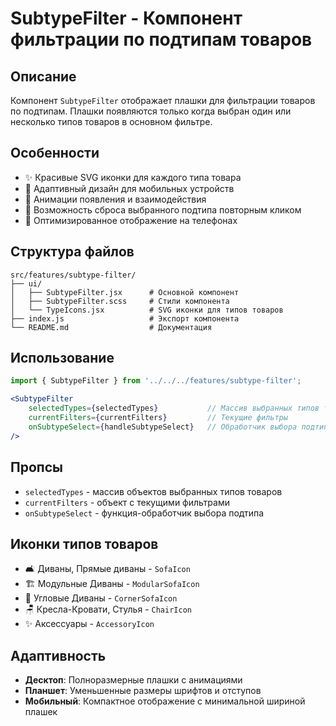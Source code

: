 # SubtypeFilter - Компонент фильтрации по подтипам товаров

## Описание
Компонент `SubtypeFilter` отображает плашки для фильтрации товаров по подтипам. Плашки появляются только когда выбран один или несколько типов товаров в основном фильтре.

## Особенности
- ✨ Красивые SVG иконки для каждого типа товара
- 🎯 Адаптивный дизайн для мобильных устройств
- 🎨 Анимации появления и взаимодействия
- 🔄 Возможность сброса выбранного подтипа повторным кликом
- 📱 Оптимизированное отображение на телефонах

## Структура файлов
```
src/features/subtype-filter/
├── ui/
│   ├── SubtypeFilter.jsx      # Основной компонент
│   ├── SubtypeFilter.scss     # Стили компонента
│   └── TypeIcons.jsx          # SVG иконки для типов товаров
├── index.js                   # Экспорт компонента
└── README.md                  # Документация
```

## Использование
```jsx
import { SubtypeFilter } from '../../../features/subtype-filter';

<SubtypeFilter 
    selectedTypes={selectedTypes}           // Массив выбранных типов товаров
    currentFilters={currentFilters}         // Текущие фильтры
    onSubtypeSelect={handleSubtypeSelect}   // Обработчик выбора подтипа
/>
```

## Пропсы
- `selectedTypes` - массив объектов выбранных типов товаров
- `currentFilters` - объект с текущими фильтрами
- `onSubtypeSelect` - функция-обработчик выбора подтипа

## Иконки типов товаров
- 🛋️ Диваны, Прямые диваны - `SofaIcon`
- 🏗️ Модульные Диваны - `ModularSofaIcon`
- 📐 Угловые Диваны - `CornerSofaIcon`
- 🪑 Кресла-Кровати, Стулья - `ChairIcon`
- ✨ Аксессуары - `AccessoryIcon`

## Адаптивность
- **Десктоп**: Полноразмерные плашки с анимациями
- **Планшет**: Уменьшенные размеры шрифтов и отступов
- **Мобильный**: Компактное отображение с минимальной шириной плашек 